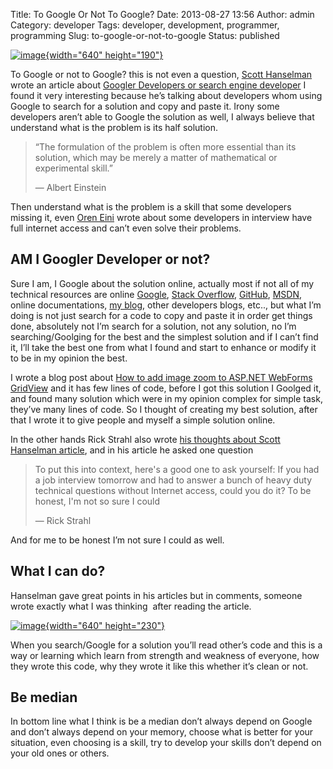 Title: To Google Or Not To Google?
Date: 2013-08-27 13:56
Author: admin
Category: developer
Tags: developer, development, programmer, programming
Slug: to-google-or-not-to-google
Status: published

[![image](http://www.emadmokhtar.com/wp-content/uploads/2013/08/image_thumb.png "image"){width="640"
height="190"}](http://www.emadmokhtar.com/wp-content/uploads/2013/08/image.png)

To Google or not to Google? this is not even a question, [Scott
Hanselman](http://www.hanselman.com/about/) wrote an article about
[Googler Developers or search engine
developer](http://www.hanselman.com/blog/AmIReallyADeveloperOrJustAGoodGoogler.aspx)
I found it very interesting because he’s talking about developers whom
using Google to search for a solution and copy and paste it. Irony some
developers aren’t able to Google the solution as well, I always believe
that understand what is the problem is its half solution.

> “The formulation of the problem is often more essential than its
> solution, which may be merely a matter of mathematical or experimental
> skill.”
>
> ― Albert Einstein

Then understand what is the problem is a skill that some developers
missing it, even [Oren
Eini](http://ayende.com/blog/162849/stories-from-the-interview-room)
wrote about some developers in interview have full internet access and
can’t even solve their problems.

AM I Googler Developer or not?
------------------------------

Sure I am, I Google about the solution online, actually most if not all
of my technical resources are online [Google](http://www.google.com/),
[Stack Overflow](http://www.stackoverflow.com),
[GitHub](http://www.GitHub.com), [MSDN](http://msdn.microsoft.com/),
online documentations, [my blog](http://www.emadmokhtar.com/), other
developers blogs, etc.., but what I’m doing is not just search for a
code to copy and paste it in order get things done, absolutely not I’m
search for a solution, not any solution, no I’m searching/Goolging for
the best and the simplest solution and if I can’t find it, I’ll take the
best one from what I found and start to enhance or modify it to be in my
opinion the best.

I wrote a blog post about [How to add image zoom to ASP.NET WebForms
GridView](http://www.emadmokhtar.com/2013/05/add-image-zoom-to-asp-net-webform-gridview/)
and it has few lines of code, before I got this solution I Goolged it,
and found many solution which were in my opinion complex for simple
task, they’ve many lines of code. So I thought of creating my best
solution, after that I wrote it to give people and myself a simple
solution online.

In the other hands Rick Strahl also wrote [his thoughts about Scott
Hanselman
article](http://www.west-wind.com/weblog/posts/2013/Aug/24/The-Search-Engine-Developer?utm_source=feedburner&utm_medium=feed&utm_campaign=Feed%3A+RickStrahl+%28Rick+Strahl%27s+WebLog%29),
and in his article he asked one question

> To put this into context, here's a good one to ask yourself: If you
> had a job interview tomorrow and had to answer a bunch of heavy duty
> technical questions without Internet access, could you do it? To be
> honest, I'm not so sure I could
>
> ― Rick Strahl

And for me to be honest I’m not sure I could as well.

What I can do?
--------------

Hanselman gave great points in his articles but in comments, someone
wrote exactly what I was thinking  after reading the article.

[![image](http://www.emadmokhtar.com/wp-content/uploads/2013/08/image_thumb1.png "image"){width="640"
height="230"}](http://www.emadmokhtar.com/wp-content/uploads/2013/08/image1.png)

When you search/Google for a solution you’ll read other’s code and this
is a way or learning which learn from strength and weakness of everyone,
how they wrote this code, why they wrote it like this whether it’s clean
or not.

Be median
---------

In bottom line what I think is be a median don’t always depend on Google
and don’t always depend on your memory, choose what is better for your
situation, even choosing is a skill, try to develop your skills don’t
depend on your old ones or others.
